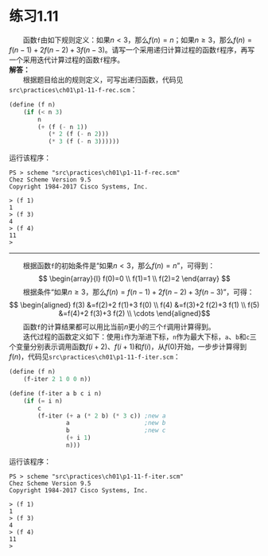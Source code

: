 # 练习1.11
&emsp;&emsp;函数`f`由如下规则定义：如果$n<3$，那么$f(n)=n$；如果$n \geqslant 3$，那么$f(n)=f(n-1)+2f(n-2)+3f(n-3)$。请写一个采用递归计算过程的函数`f`程序，再写一个采用迭代计算过程的函数`f`程序。  
**解答：**  
&emsp;&emsp;根据题目给出的规则定义，可写出递归函数，代码见`src\practices\ch01\p1-11-f-rec.scm`：  
```lisp
(define (f n)
    (if (< n 3)
        n
        (+ (f (- n 1))
           (* 2 (f (- n 2)))
           (* 3 (f (- n 3))))))
```
运行该程序：  
```shell
PS > scheme "src\practices\ch01\p1-11-f-rec.scm"
Chez Scheme Version 9.5
Copyright 1984-2017 Cisco Systems, Inc.

> (f 1)
1
> (f 3)
4
> (f 4)
11
>
```

---
&emsp;&emsp;根据函数`f`的初始条件是“如果$n < 3$，那么$f(n)=n$”，可得到：$$
\begin{array}{l}
f(0)=0 \\
f(1)=1 \\
f(2)=2
\end{array}
$$&emsp;&emsp;根据条件“如果$n \geqslant 3$，那么$f(n)=f(n-1)+2f(n-2)+3f(n-3)$”，可得：$$
\begin{aligned}
f(3) &=f(2)+2 f(1)+3 f(0) \\
f(4) &=f(3)+2 f(2)+3 f(1) \\
f(5) &=f(4)+2 f(3)+3 f(2) \\
\cdots
\end{aligned}$$&emsp;&emsp;函数`f`的计算结果都可以用比当前$n$更小的三个`f`调用计算得到。  
&emsp;&emsp;迭代过程的函数定义如下：使用`i`作为渐进下标，`n`作为最大下标，`a`、`b`和`c`三个变量分别表示调用函数$f(i+2)$、$f(i+1)$和$f(i)$，从$f(0)$开始，一步步计算得到$f(n)$，代码见`src\practices\ch01\p1-11-f-iter.scm`：
```lisp
(define (f n)
    (f-iter 2 1 0 0 n))

(define (f-iter a b c i n)
    (if (= i n)
        c
        (f-iter (+ a (* 2 b) (* 3 c)) ;new a
                a                     ;new b
                b                     ;new c
                (+ i 1)
                n)))
```
运行该程序：  
```shell
PS > scheme "src\practices\ch01\p1-11-f-iter.scm"
Chez Scheme Version 9.5
Copyright 1984-2017 Cisco Systems, Inc.

> (f 1)
1
> (f 3)
4
> (f 4)
11
>
```